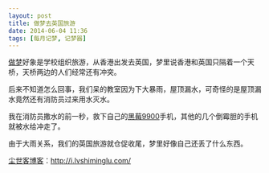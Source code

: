 ```yaml
---
layout: post
title: 做梦去英国旅游
date: 2014-06-04 11:36
tags: [每月记梦, 记梦器]
---
```

<a href="http://i.lvshiminglu.com/tag/%e5%81%9a%e6%a2%a6" target="_blank">做梦</a>好象是学校组织旅游，从香港出发去英国，梦里说香港和英国只隔着一个天桥，天桥两边的人们经常还有冲突。

后来不知道怎么回事，我们呆的教室因为下大暴雨，屋顶漏水，可奇怪的是屋顶漏水竟然还有消防员过来用水灭水。

我在消防员撒水的前一秒，救下自己的<a href="http://i.lvshiminglu.com/tag/%e9%bb%91%e8%8e%939900" target="_blank">黑莓9900</a>手机，其他的几个倒霉胆的手机就被水给冲走了。

由于大雨关系，我们的英国旅游就仓促收尾，梦里好像自己还丢了什么东西。

<a href="http://i.lvshiminglu.com/">尘世客博客</a>：<a href="http://i.lvshiminglu.com/">http://i.lvshiminglu.com/</a>

